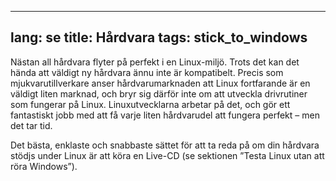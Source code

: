 

---
lang: se
title: Hårdvara
tags: stick_to_windows
---

Nästan all hårdvara flyter på perfekt i en Linux-miljö. Trots det kan det hända att väldigt ny hårdvara ännu inte är kompatibelt. Precis som mjukvarutillverkare anser hårdvarumarknaden att Linux fortfarande är en väldigt liten marknad, och bryr sig därför inte om att utveckla drivrutiner som fungerar på Linux. Linuxutvecklarna arbetar på det, och gör ett fantastiskt jobb med att få varje liten hårdvarudel att fungera perfekt – men det tar tid.

Det bästa, enklaste och snabbaste sättet för att ta reda på om din hårdvara stödjs under Linux är att köra en Live-CD (se sektionen ”Testa Linux utan att röra Windows”).

